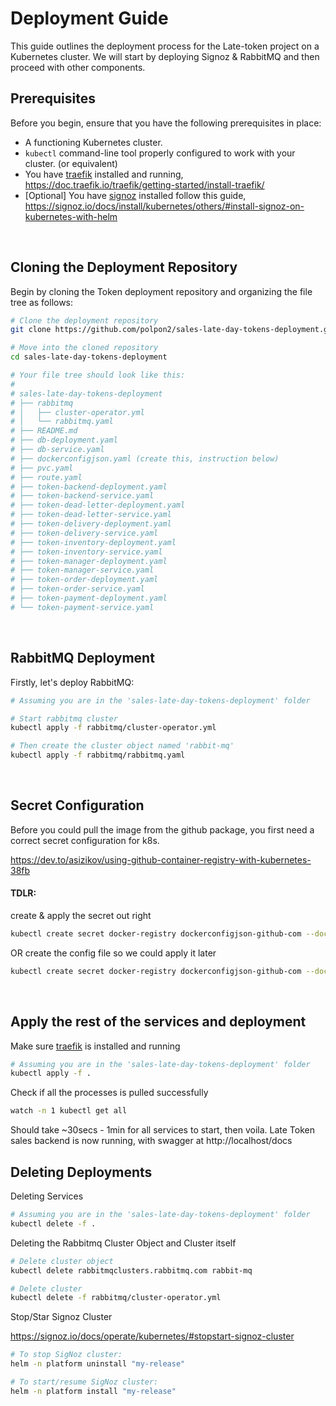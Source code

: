# Deployment Guide

This guide outlines the deployment process for the Late-token project on a Kubernetes cluster. We will start by deploying Signoz & RabbitMQ and then proceed with other components.

## Prerequisites

Before you begin, ensure that you have the following prerequisites in place:

- A functioning Kubernetes cluster.
- `kubectl` command-line tool properly configured to work with your cluster. (or equivalent)
- You have [traefik](https://doc.traefik.io/traefik/getting-started/install-traefik/) installed and running, https://doc.traefik.io/traefik/getting-started/install-traefik/
- [Optional] You have [signoz](https://signoz.io/docs/install/kubernetes/others/#install-signoz-on-kubernetes-with-helm) installed follow this guide, https://signoz.io/docs/install/kubernetes/others/#install-signoz-on-kubernetes-with-helm

&nbsp;

## Cloning the Deployment Repository

Begin by cloning the Token deployment repository and organizing the file tree as follows:

```bash
# Clone the deployment repository
git clone https://github.com/polpon2/sales-late-day-tokens-deployment.git

# Move into the cloned repository
cd sales-late-day-tokens-deployment

# Your file tree should look like this:
#
# sales-late-day-tokens-deployment
# ├── rabbitmq
# │   ├── cluster-operator.yml
# │   └── rabbitmq.yaml
# ├── README.md
# ├── db-deployment.yaml
# ├── db-service.yaml
# ├── dockerconfigjson.yaml (create this, instruction below)
# ├── pvc.yaml
# ├── route.yaml
# ├── token-backend-deployment.yaml
# ├── token-backend-service.yaml
# ├── token-dead-letter-deployment.yaml
# ├── token-dead-letter-service.yaml
# ├── token-delivery-deployment.yaml
# ├── token-delivery-service.yaml
# ├── token-inventory-deployment.yaml
# ├── token-inventory-service.yaml
# ├── token-manager-deployment.yaml
# ├── token-manager-service.yaml
# ├── token-order-deployment.yaml
# ├── token-order-service.yaml
# ├── token-payment-deployment.yaml
# └── token-payment-service.yaml
```
&nbsp;

## RabbitMQ Deployment

Firstly, let's deploy RabbitMQ:

```bash
# Assuming you are in the 'sales-late-day-tokens-deployment' folder

# Start rabbitmq cluster
kubectl apply -f rabbitmq/cluster-operator.yml

# Then create the cluster object named 'rabbit-mq'
kubectl apply -f rabbitmq/rabbitmq.yaml
```

&nbsp;

## Secret Configuration
Before you could pull the image from the github package, you first need a correct secret configuration for k8s.

https://dev.to/asizikov/using-github-container-registry-with-kubernetes-38fb

#### TDLR:
create & apply the secret out right
```bash
kubectl create secret docker-registry dockerconfigjson-github-com --docker-server=ghcr.io --docker-username={Your username} --docker-password={Your docker PAT (personal access token)}
```
OR create the config file so we could apply it later
```bash
kubectl create secret docker-registry dockerconfigjson-github-com --docker-server=ghcr.io --docker-username={Your username} --docker-password={Your docker PAT (personal access token)} --dry-run=client --output=yaml > ghsecret.yaml
```

&nbsp;

## Apply the rest of the services and deployment
Make sure [traefik](https://doc.traefik.io/traefik/getting-started/install-traefik/) is installed and running

```bash
# Assuming you are in the 'sales-late-day-tokens-deployment' folder
kubectl apply -f .
```

Check if all the processes is pulled successfully
```bash
watch -n 1 kubectl get all
```

Should take ~30secs - 1min for all services to start, then voila. Late Token sales backend is now running, with swagger at http://localhost/docs
&nbsp;

## Deleting Deployments
Deleting Services
```bash
# Assuming you are in the 'sales-late-day-tokens-deployment' folder
kubectl delete -f .
```

Deleting the Rabbitmq Cluster Object and Cluster itself
```bash
# Delete cluster object
kubectl delete rabbitmqclusters.rabbitmq.com rabbit-mq

# Delete cluster
kubectl delete -f rabbitmq/cluster-operator.yml
```

Stop/Star Signoz Cluster

https://signoz.io/docs/operate/kubernetes/#stopstart-signoz-cluster

```bash
# To stop SigNoz cluster:
helm -n platform uninstall "my-release"

# To start/resume SigNoz cluster:
helm -n platform install "my-release"
```
